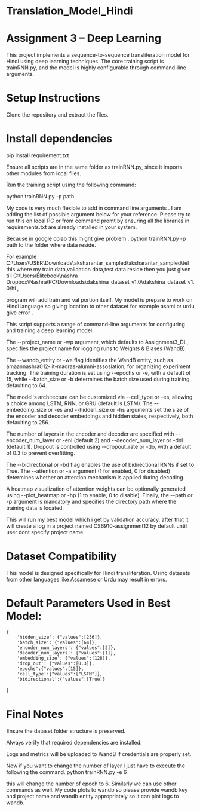 # Translation_Model_Hindi
# Assignment 3 – Deep Learning

This project implements a sequence-to-sequence transliteration model for Hindi using deep learning techniques. The core training script is trainRNN.py, and the model is highly configurable through command-line arguments.

# Setup Instructions
Clone the repository and extract the files.

# Install dependencies 


pip install requirement.txt

Ensure all scripts are in the same folder as trainRNN.py, since it imports other modules from local files.

Run the training script using the following command:

python trainRNN.py -p path

My code is very much flexible to add in command line arguments . 
I am adding the list of possible argument below for your reference.
Please try to run this on local PC or from command promt by ensuring all the libraries in requirements.txt are already installed in your system.

Because in google colab this might give problem . python trainRNN.py -p path to the folder where data reside.

For example C:\Users\USER\Downloads\aksharantar_sampled\aksharantar_sampled\tel this where my train data,validation data,test data reside then you just given till C:\Users\Elitebook\nashra Dropbox\Nashra\PC\Downloads\dakshina_dataset_v1.0\dakshina_dataset_v1.0\hi , 

program will add train and val portion itself. 
My model is prepare to work on Hindi language so giving location to other dataset for example asami or urdu give error .

This script supports a range of command-line arguments for configuring and training a deep learning model. 


The --project_name or -wp argument, which defaults to Assignment3_DL, specifies the project name for logging runs to Weights & Biases (WandB). 


The --wandb_entity or -we flag identifies the WandB entity, such as amaannashra012-iit-madras-alumni-assosiation, for organizing experiment tracking.
The training duration is set using --epochs or -e, with a default of 15, while --batch_size or -b determines the batch size used during training, defaulting to 64.

The model's architecture can be customized via --cell_type or -es, allowing a choice among LSTM, RNN, or GRU (default is LSTM). The --embedding_size or -es and --hidden_size or -hs arguments set the size of the encoder and decoder embeddings and hidden states, respectively, both defaulting to 256.

The number of layers in the encoder and decoder are specified with --encoder_num_layer or -enl (default 2) and --decoder_num_layer or -dnl (default 1). Dropout is controlled using --dropout_rate or -do, with a default of 0.3 to prevent overfitting. 

The --bidirectional or -bd flag enables the use of bidirectional RNNs if set to True. The --attention or -a argument (1 for enabled, 0 for disabled) determines whether an attention mechanism is applied during decoding. 

A heatmap visualization of attention weights can be optionally generated using --plot_heatmap or -hp (1 to enable, 0 to disable). Finally, the --path or -p argument is mandatory and specifies the directory path where the training data is located.


This will run my best model which i get by validation accuracy. after that it will create a log in a project named CS6910-assignment12 by default until user dont specify project name.

# Dataset Compatibility
This model is designed specifically for Hindi transliteration. Using datasets from other languages like Assamese or Urdu may result in errors.
# Default Parameters Used in Best Model:
    {
        'hidden_size': {"values":[256]},
        'batch_size': {"values":[64]},
        'encoder_num_layers': {"values":[2]},
        'decoder_num_layers': {"values":[1]},
        'embedding_size': {"values":[128]},
        'drop_out': {"values":[0.3]},
        'epochs':{"values":[15]},
        'cell_type':{"values":["LSTM"]},
        'bidirectional':{"values":[True]}
}
      
# Final Notes
Ensure the dataset folder structure is preserved.

Always verify that required dependencies are installed.

Logs and metrics will be uploaded to WandB if credentials are properly set.

Now if you want to change the number of layer I just have to execute the following the command.
python trainRNN.py -e 6

this will change the number of epoch to 6. Similarly we can use other commands as well.
My code plots to  wandb so please provide wandb key and project name and wandb entity appropriately so it can plot logs to wandb. 
